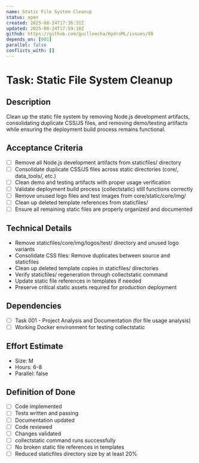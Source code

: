 ```yaml
---
name: Static File System Cleanup
status: open
created: 2025-08-24T17:36:31Z
updated: 2025-08-24T17:59:10Z
github: https://github.com/guilleecha/HydroML/issues/88
depends_on: [001]
parallel: false
conflicts_with: []
---
```


# Task: Static File System Cleanup

## Description
Clean up the static file system by removing Node.js development artifacts, consolidating duplicate CSS/JS files, and removing demo/testing artifacts while ensuring the deployment build process remains functional.

## Acceptance Criteria
- [ ] Remove all Node.js development artifacts from staticfiles/ directory
- [ ] Consolidate duplicate CSS/JS files across static directories (core/, data_tools/, etc.)
- [ ] Clean demo and testing artifacts with proper usage verification
- [ ] Validate deployment build process (collectstatic) still functions correctly
- [ ] Remove unused logo files and test images from core/static/core/img/
- [ ] Clean up deleted template references from staticfiles/
- [ ] Ensure all remaining static files are properly organized and documented

## Technical Details
- Remove staticfiles/core/img/logos/test/ directory and unused logo variants
- Consolidate CSS files: Remove duplicates between source and staticfiles
- Clean up deleted template copies in staticfiles/ directories
- Verify staticfiles/ regeneration through collectstatic command
- Update static file references in templates if needed
- Preserve critical static assets required for production deployment

## Dependencies
- [ ] Task 001 - Project Analysis and Documentation (for file usage analysis)
- [ ] Working Docker environment for testing collectstatic

## Effort Estimate
- Size: M
- Hours: 6-8
- Parallel: false

## Definition of Done
- [ ] Code implemented
- [ ] Tests written and passing
- [ ] Documentation updated
- [ ] Code reviewed
- [ ] Changes validated
- [ ] collectstatic command runs successfully
- [ ] No broken static file references in templates
- [ ] Reduced staticfiles directory size by at least 20%